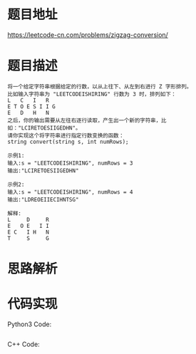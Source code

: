 # **题目地址**
https://leetcode-cn.com/problems/zigzag-conversion/
# **题目描述**
```
将一个给定字符串根据给定的行数，以从上往下、从左到右进行 Z 字形排列。
比如输入字符串为 "LEETCODEISHIRING" 行数为 3 时，排列如下：
L   C   I   R
E T O E S I I G
E   D   H   N
之后，你的输出需要从左往右逐行读取，产生出一个新的字符串，比如："LCIRETOESIIGEDHN"。
请你实现这个将字符串进行指定行数变换的函数：
string convert(string s, int numRows);

示例1:
输入:s = "LEETCODEISHIRING", numRows = 3
输出:"LCIRETOESIIGEDHN"

示例2:
输入:s = "LEETCODEISHIRING", numRows = 4
输出:"LDREOEIIECIHNTSG"

解释:
L     D     R
E   O E   I I
E C   I H   N
T     S     G
```
# **思路解析**
# **代码实现**
Python3 Code:
```

```
C++ Code:
```

```
